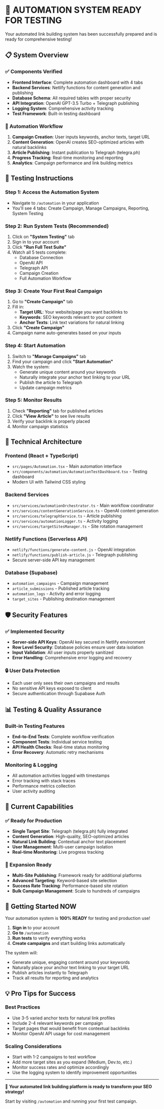 # 🚀 AUTOMATION SYSTEM READY FOR TESTING

Your automated link building system has been successfully prepared and is ready for comprehensive testing!

## 📋 System Overview

### ✅ Components Verified
- **Frontend Interface**: Complete automation dashboard with 4 tabs
- **Backend Services**: Netlify functions for content generation and publishing
- **Database Schema**: All required tables with proper security
- **API Integration**: OpenAI GPT-3.5 Turbo + Telegraph publishing
- **Logging System**: Comprehensive activity tracking
- **Test Framework**: Built-in testing dashboard

### 🎯 Automation Workflow
1. **Campaign Creation**: User inputs keywords, anchor texts, target URL
2. **Content Generation**: OpenAI creates SEO-optimized articles with natural backlinks
3. **Article Publishing**: Instant publication to Telegraph (telegra.ph)
4. **Progress Tracking**: Real-time monitoring and reporting
5. **Analytics**: Campaign performance and link building metrics

## 🧪 Testing Instructions

### Step 1: Access the Automation System
- Navigate to `/automation` in your application
- You'll see 4 tabs: Create Campaign, Manage Campaigns, Reporting, System Testing

### Step 2: Run System Tests (Recommended)
1. Click on **"System Testing"** tab
2. Sign in to your account
3. Click **"Run Full Test Suite"**
4. Watch all 5 tests complete:
   - Database Connection
   - OpenAI API
   - Telegraph API  
   - Campaign Creation
   - Full Automation Workflow

### Step 3: Create Your First Real Campaign
1. Go to **"Create Campaign"** tab
2. Fill in:
   - **Target URL**: Your website/page you want backlinks to
   - **Keywords**: SEO keywords relevant to your content
   - **Anchor Texts**: Link text variations for natural linking
3. Click **"Create Campaign"**
4. Campaign name auto-generates based on your inputs

### Step 4: Start Automation
1. Switch to **"Manage Campaigns"** tab
2. Find your campaign and click **"Start Automation"**
3. Watch the system:
   - Generate unique content around your keywords
   - Naturally integrate your anchor text linking to your URL
   - Publish the article to Telegraph
   - Update campaign metrics

### Step 5: Monitor Results
1. Check **"Reporting"** tab for published articles
2. Click **"View Article"** to see live results
3. Verify your backlink is properly placed
4. Monitor campaign statistics

## 🔧 Technical Architecture

### Frontend (React + TypeScript)
- `src/pages/Automation.tsx` - Main automation interface
- `src/components/automation/AutomationTestDashboard.tsx` - Testing dashboard
- Modern UI with Tailwind CSS styling

### Backend Services
- `src/services/automationOrchestrator.ts` - Main workflow coordinator
- `src/services/contentGenerationService.ts` - OpenAI content generation
- `src/services/telegraphService.ts` - Article publishing
- `src/services/automationLogger.ts` - Activity logging
- `src/services/targetSitesManager.ts` - Site rotation management

### Netlify Functions (Serverless API)
- `netlify/functions/generate-content.js` - OpenAI integration
- `netlify/functions/publish-article.js` - Telegraph publishing
- Secure server-side API key management

### Database (Supabase)
- `automation_campaigns` - Campaign management
- `article_submissions` - Published article tracking
- `automation_logs` - Activity and error logging
- `target_sites` - Publishing destination management

## 🛡️ Security Features

### ✅ Implemented Security
- **Server-side API Keys**: OpenAI key secured in Netlify environment
- **Row Level Security**: Database policies ensure user data isolation
- **Input Validation**: All user inputs properly sanitized
- **Error Handling**: Comprehensive error logging and recovery

### 🔒 User Data Protection
- Each user only sees their own campaigns and results
- No sensitive API keys exposed to client
- Secure authentication through Supabase Auth

## 📊 Testing & Quality Assurance

### Built-in Testing Features
- **End-to-End Tests**: Complete workflow verification
- **Component Tests**: Individual service testing
- **API Health Checks**: Real-time status monitoring
- **Error Recovery**: Automatic retry mechanisms

### Monitoring & Logging
- All automation activities logged with timestamps
- Error tracking with stack traces
- Performance metrics collection
- User activity auditing

## 🎯 Current Capabilities

### ✅ Ready for Production
- **Single Target Site**: Telegraph (telegra.ph) fully integrated
- **Content Generation**: High-quality, SEO-optimized articles
- **Natural Link Building**: Contextual anchor text placement
- **User Management**: Multi-user campaign isolation
- **Real-time Monitoring**: Live progress tracking

### 🔮 Expansion Ready
- **Multi-Site Publishing**: Framework ready for additional platforms
- **Advanced Targeting**: Keyword-based site selection
- **Success Rate Tracking**: Performance-based site rotation
- **Bulk Campaign Management**: Scale to hundreds of campaigns

## 🚀 Getting Started NOW

Your automation system is **100% READY** for testing and production use!

1. **Sign in** to your account
2. **Go to** `/automation` 
3. **Run tests** to verify everything works
4. **Create campaigns** and start building links automatically

The system will:
- Generate unique, engaging content around your keywords
- Naturally place your anchor text linking to your target URL  
- Publish articles instantly to Telegraph
- Track all results for reporting and analytics

## 💡 Pro Tips for Success

### Best Practices
- Use 3-5 varied anchor texts for natural link profiles
- Include 2-4 relevant keywords per campaign
- Target pages that would benefit from contextual backlinks
- Monitor OpenAI API usage for cost management

### Scaling Considerations
- Start with 1-2 campaigns to test workflow
- Add more target sites as you expand (Medium, Dev.to, etc.)
- Monitor success rates and optimize accordingly
- Use the logging system to identify improvement opportunities

---

🎉 **Your automated link building platform is ready to transform your SEO strategy!**

Start by visiting `/automation` and running your first test campaign.
